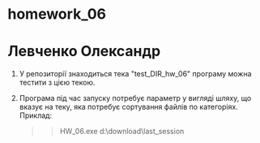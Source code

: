 # homework_06

# Левченко Олександр

1. У репозиторії знаходиться тека "test_DIR_hw_06"
   програму можна тестити з цією текою.

2. Програма під час запуску потребує параметр у вигляді шляху, що вказує на теку,
   яка потребує сортування файлів по категоріях.
   Приклад:
   > > HW_06.exe d:\download\last_session
